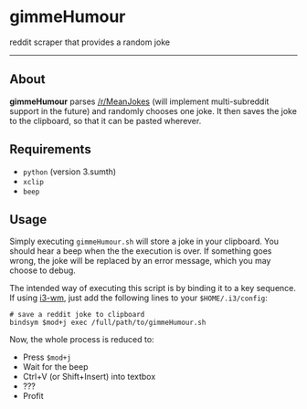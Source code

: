# gimmeHumour
reddit scraper that provides a random joke

<hr>

## About
**gimmeHumour** parses [/r/MeanJokes](https://www.reddit.com/r/MeanJokes) (will implement multi-subreddit support in the future) and randomly chooses one joke. 
It then saves the joke to the clipboard, so that it can be pasted wherever.

## Requirements
* `python` (version 3.sumth)
* `xclip`
* `beep`

## Usage
Simply executing `gimmeHumour.sh` will store a joke in your clipboard. You should hear a beep when the the execution is over. If something goes wrong, the joke will be replaced by an error message, which you may choose to debug.

The intended way of executing this script is by binding it to a key sequence. If using [i3-wm](https://i3wm.org/), just add the following lines to your `$HOME/.i3/config`:

```
# save a reddit joke to clipboard
bindsym $mod+j exec /full/path/to/gimmeHumour.sh
```

Now, the whole process is reduced to:
* Press `$mod+j`
* Wait for the beep
* Ctrl+V (or Shift+Insert) into textbox
* ???
* Profit

